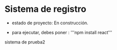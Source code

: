 <h1>Sistema de registro</h1>


- estado de proyecto: En construcción.

- para ejecutar, debes poner :
'''npm install react'''

sistema de prueba2
